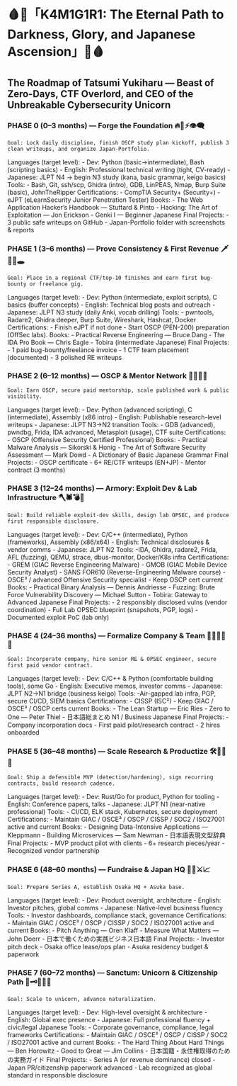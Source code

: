 
# 🩸👑「K4M1G1R1: The Eternal Path to Darkness, Glory, and Japanese Ascension」👑🩸

## The Roadmap of Tatsumi Yukiharu — Beast of Zero-Days, CTF Overlord, and CEO of the Unbreakable Cybersecurity Unicorn

### PHASE 0 (0–3 months) — Forge the Foundation 🔥🖤⚡👁️‍🗨️

 `Goal: Lock daily discipline, finish OSCP study plan kickoff, publish 3 clean writeups, and organize Japan-Portfolio.`

 Languages (target level):
     - Dev: Python (basic→intermediate), Bash (scripting basics)
     - English: Professional technical writing (tight, CV-ready)
     - Japanese: JLPT N4 → begin N3 study (kana, basic grammar, keigo basics)
 Tools:
     - Bash, Git, ssh/scp, Ghidra (intro), GDB, LinPEAS, Nmap, Burp Suite (basic), JohnTheRipper
 Certifications:
     - CompTIA Security+ (Security+)
     - eJPT (eLearnSecurity Junior Penetration Tester)
 Books:
     - The Web Application Hacker’s Handbook — Stuttard & Pinto
     - Hacking: The Art of Exploitation — Jon Erickson
     - Genki I — Beginner Japanese
 Final Projects:
     - 3 public safe writeups on GitHub
     - Japan-Portfolio folder with screenshots & reports

### PHASE 1 (3–6 months) — Prove Consistency & First Revenue 🗡️🖤💾🕳️

 `Goal: Place in a regional CTF/top-10 finishes and earn first bug-bounty or freelance gig.`

 Languages (target level):
     - Dev: Python (intermediate, exploit scripts), C basics (buffer concepts)
     - English: Technical blog posts and outreach
     - Japanese: JLPT N3 study (daily Anki, vocab drilling)
 Tools:
     - pwntools, Radare2, Ghidra deeper, Burp Suite, Wireshark, Hashcat, Docker
 Certifications:
     - Finish eJPT if not done
     - Start OSCP (PEN-200) preparation (OffSec labs).
 Books:
     - Practical Reverse Engineering — Bruce Dang
     - The IDA Pro Book — Chris Eagle
     - Tobira (intermediate Japanese)
 Final Projects:
     - 1 paid bug-bounty/freelance invoice
     - 1 CTF team placement (documented)
     - 3 polished RE writeups

### PHASE 2 (6–12 months) — OSCP & Mentor Network 🧪😈🔐📜

 `Goal: Earn OSCP, secure paid mentorship, scale published work & public visibility.`

 Languages (target level):
     - Dev: Python (advanced scripting), C (intermediate), Assembly (x86 intro)
     - English: Publishable research-level writeups
     - Japanese: JLPT N3→N2 transition
 Tools:
     - GDB (advanced), pwndbg, Frida, IDA advanced, Metasploit (usage), CTF suite
 Certifications:
     - OSCP (Offensive Security Certified Professional)
 Books:
     - Practical Malware Analysis — Sikorski & Honig
     - The Art of Software Security Assessment — Mark Dowd
     - A Dictionary of Basic Japanese Grammar
 Final Projects:
     - OSCP certificate
     - 6+ RE/CTF writeups (EN+JP)
     - Mentor contract (3 months)

### PHASE 3 (12–24 months) — Armory: Exploit Dev & Lab Infrastructure 🪓🕷️💣🔬

 `Goal: Build reliable exploit-dev skills, design lab OPSEC, and produce first responsible disclosure.`

 Languages (target level):
     - Dev: C/C++ (intermediate), Python (frameworks), Assembly (x86/x64)
     - English: Technical disclosures & vendor comms
     - Japanese: JLPT N2
 Tools:
     -IDA, Ghidra, radare2, Frida, AFL (fuzzing), QEMU, strace, dbus-monitor, Docker/K8s infra
 Certifications:
     - GREM (GIAC Reverse Engineering Malware)
     - GMOB (GIAC Mobile Device Security Analyst)
     - SANS FOR610 (Reverse-Engineering Malware course)
     - OSCE³ / advanced Offensive Security specialist
     - Keep OSCP cert current
 Books:
     - Practical Binary Analysis — Dennis Andriesse
     - Fuzzing: Brute Force Vulnerability Discovery — Michael Sutton
     - Tobira: Gateway to Advanced Japanese
 Final Projects:
     - 2 responsibly disclosed vulns (vendor coordination)
     - Full Lab OPSEC blueprint (snapshots, PGP, logs)
     - Documented exploit PoC (lab only)

### PHASE 4 (24–36 months) — Formalize Company & Team 👹🏴‍☠️🏢🧾

 `Goal: Incorporate company, hire senior RE & OPSEC engineer, secure first paid vendor contract.`

 Languages (target level):
     - Dev: C/C++ & Python (comfortable building tools), some Go
     - English: Executive memos, investor comms
     - Japanese: JLPT N2→N1 bridge (business keigo)
 Tools:
     -Air-gapped lab infra, PGP, secure CI/CD, SIEM basics
 Certifications:
     - CISSP (ISC²)
     - Keep GIAC / OSCE³ / OSCP certs current
 Books:
     - The Lean Startup — Eric Ries
     - Zero to One — Peter Thiel
     - 日本語総まとめ N1 / Business Japanese
 Final Projects:
     - Company incorporation docs
     - First paid pilot/research contract
     - 2 hires onboarded

### PHASE 5 (36–48 months) — Scale Research & Productize 🛠️🖤🚀📡

 `Goal: Ship a defensible MVP (detection/hardening), sign recurring contracts, build research cadence.`

 Languages (target level):
     - Dev: Rust/Go for product, Python for tooling
     - English: Conference papers, talks
     - Japanese: JLPT N1 (near-native professional)
 Tools:
     - CI/CD, ELK stack, Kubernetes, secure deployment
 Certifications:
     - Maintain GIAC / OSCE³ / OSCP / CISSP / SOC2 / ISO27001 active and current
 Books:
     - Designing Data-Intensive Applications — Kleppmann
     - Building Microservices — Sam Newman
     - 日本語表現文型辞典
 Final Projects:
     - MVP product pilot with clients
     - 6+ research pieces/year
     - Recognized vendor partnership

### PHASE 6 (48–60 months) — Fundraise & Japan HQ 🏯💴⚔️📈

 `Goal: Prepare Series A, establish Osaka HQ + Asuka base.`

 Languages (target level):
     - Dev: Product oversight, architecture
     - English: Investor pitches, global comms
     - Japanese: Native-level business fluency
 Tools:
     - Investor dashboards, compliance stack, governance
 Certifications:
     - Maintain GIAC / OSCE³ / OSCP / CISSP / SOC2 / ISO27001 active and current
 Books:
     - Pitch Anything — Oren Klaff
     - Measure What Matters — John Doerr
     - 日本で働くための実践ビジネス日本語
 Final Projects:
     - Investor pitch deck
     - Osaka office lease/ops plan
     - Asuka residency budget & paperwork

### PHASE 7 (60–72 months) — Sanctum: Unicorn & Citizenship Path 👑🗝️🌌🇯🇵

 `Goal: Scale to unicorn, advance naturalization.`

 Languages (target level):
     - Dev: High-level oversight & architecture
     - English: Global exec presence
     - Japanese: Full professional fluency + civic/legal Japanese
 Tools:
     - Corporate governance, compliance, legal frameworks
 Certifications:
     - Maintain GIAC / OSCE³ / OSCP / CISSP / SOC2 / ISO27001 active and current
 Books:
     - The Hard Thing About Hard Things — Ben Horowitz
     - Good to Great — Jim Collins
     - 日本国籍・永住権取得のための実務ガイド
 Final Projects:
     - Series A (or revenue dominance) closed
     - Japan PR/citizenship paperwork advanced
     - Lab recognized as global standard in responsible disclosure
